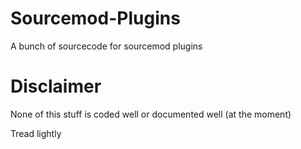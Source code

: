 # Sourcemod-Plugins
A bunch of sourcecode for sourcemod plugins

# Disclaimer
None of this stuff is coded well or documented well (at the moment)

Tread lightly
